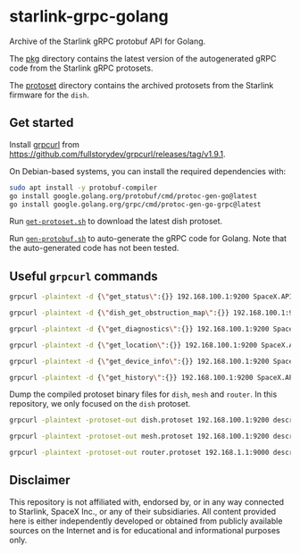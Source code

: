 # starlink-grpc-golang

Archive of the Starlink gRPC protobuf API for Golang.

The [pkg](./pkg/) directory contains the latest version of the autogenerated gRPC code from the Starlink gRPC protosets.

The [protoset](./protoset/) directory contains the archived protosets from the Starlink firmware for the `dish`.

## Get started

Install [grpcurl](https://github.com/fullstorydev/grpcurl) from https://github.com/fullstorydev/grpcurl/releases/tag/v1.9.1.

On Debian-based systems, you can install the required dependencies with:

```bash
sudo apt install -y protobuf-compiler
go install google.golang.org/protobuf/cmd/protoc-gen-go@latest
go install google.golang.org/grpc/cmd/protoc-gen-go-grpc@latest
```

Run [`get-protoset.sh`](./get-protoset.sh) to download the latest dish protoset.

Run [`gen-protobuf.sh`](./gen-protobuf.sh) to auto-generate the gRPC code for Golang. Note that the auto-generated code has not been tested.

## Useful `grpcurl` commands

```bash
grpcurl -plaintext -d {\"get_status\":{}} 192.168.100.1:9200 SpaceX.API.Device.Device/Handle
```

```bash
grpcurl -plaintext -d {\"dish_get_obstruction_map\":{}} 192.168.100.1:9200 SpaceX.API.Device.Device/Handle
```

```bash
grpcurl -plaintext -d {\"get_diagnostics\":{}} 192.168.100.1:9200 SpaceX.API.Device.Device/Handle
```

```bash
grpcurl -plaintext -d {\"get_location\":{}} 192.168.100.1:9200 SpaceX.API.Device.Device/Handle
```

```bash
grpcurl -plaintext -d {\"get_device_info\":{}} 192.168.100.1:9200 SpaceX.API.Device.Device/Handle
```

```bash
grpcurl -plaintext -d {\"get_history\":{}} 192.168.100.1:9200 SpaceX.API.Device.Device/Handle
```

Dump the compiled protoset binary files for `dish`, `mesh` and `router`. In this repository, we only focused on the `dish` protoset.

```bash
grpcurl -plaintext -protoset-out dish.protoset 192.168.100.1:9200 describe SpaceX.API.Device.Device
```

```bash
grpcurl -plaintext -protoset-out mesh.protoset 192.168.100.1:9200 describe SpaceX.API.Device.Mesh
```

```bash
grpcurl -plaintext -protoset-out router.protoset 192.168.1.1:9000 describe SpaceX.API.Device.Device
```

## Disclaimer

This repository is not affiliated with, endorsed by, or in any way connected to Starlink, SpaceX Inc., or any of their subsidiaries. All content provided here is either independently developed or obtained from publicly available sources on the Internet and is for educational and informational purposes only.
